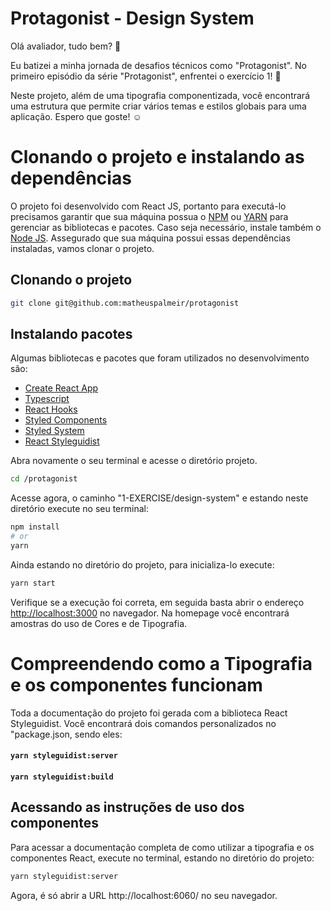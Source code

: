 # Protagonist - Design System

Olá avaliador, tudo bem? :call_me_hand:

Eu batizei a minha jornada de desafios técnicos como "Protagonist". 
No primeiro episódio da série "Protagonist", enfrentei o exercício 1! :muscle:

Neste projeto, além de uma tipografia componentizada, você encontrará uma estrutura que permite criar vários temas e estilos globais para uma aplicação.
Espero que goste! :relaxed: 

# Clonando o projeto e instalando as dependências

O projeto foi desenvolvido com React JS, portanto para executá-lo precisamos garantir que sua máquina possua o [NPM](https://www.npmjs.com/get-npm) ou [YARN](https://classic.yarnpkg.com/en/docs/install/#windows-stable) para gerenciar as bibliotecas e pacotes. Caso seja necessário, instale também o [Node JS](https://nodejs.org/en/download/). Assegurado que sua máquina possui essas dependências instaladas, vamos clonar o projeto.

## Clonando o projeto
```bash
git clone git@github.com:matheuspalmeir/protagonist
```
##  Instalando pacotes

Algumas bibliotecas e pacotes que foram utilizados no desenvolvimento são: 
* [Create React App](https://github.com/facebook/create-react-app)
* [Typescript](https://www.typescriptlang.org/)
* [React Hooks](https://pt-br.reactjs.org/docs/hooks-intro.html)
* [Styled Components](https://styled-components.com/docs/api)
* [Styled System](https://styled-system.com/)
* [React Styleguidist](https://github.com/styleguidist/react-styleguidist)

Abra novamente o seu terminal e acesse o diretório projeto. 

```bash
cd /protagonist
```
Acesse agora, o caminho "1-EXERCISE/design-system" e estando neste diretório execute no seu terminal: 

```bash
npm install
# or
yarn 
```

Ainda estando no diretório do projeto, para inicializa-lo execute: 

```bash
yarn start
```
Verifique se a execução foi correta, em seguida basta abrir o endereço [http://localhost:3000](http://localhost:3000) no navegador. 
Na homepage você encontrará amostras do uso de Cores e de Tipografia. 

# Compreendendo como a Tipografia e os componentes funcionam

Toda a documentação do projeto foi gerada com a biblioteca React Styleguidist. Você encontrará dois comandos personalizados no "package.json, sendo eles:

#### `yarn styleguidist:server`
#### `yarn styleguidist:build`

## Acessando as instruções de uso dos componentes

Para acessar a documentação completa de como utilizar a tipografia e os componentes React, execute no terminal, estando no diretório do projeto:
```bash
yarn styleguidist:server
```
Agora, é só abrir a URL http://localhost:6060/ no seu navegador. 



